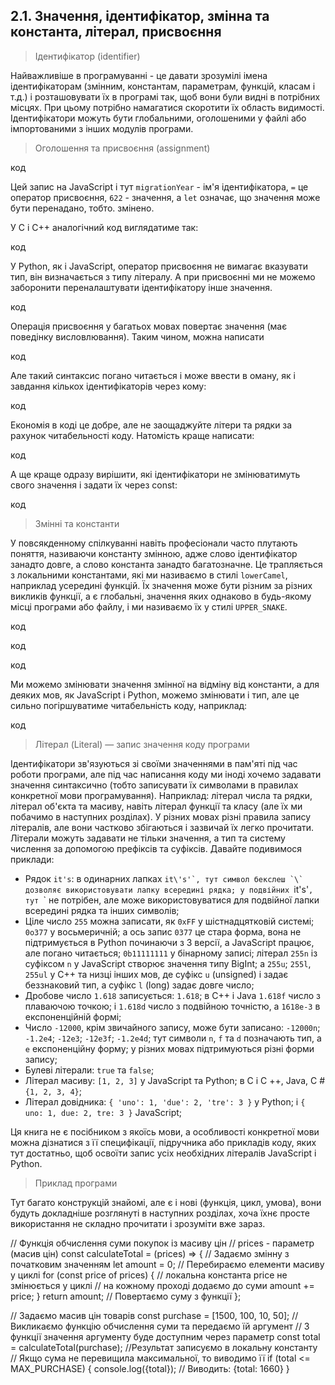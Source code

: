 ## 2.1. Значення, ідентифікатор, змінна та константа, літерал, присвоєння

> Ідентифікатор (identifier)

Найважливіше в програмуванні - це давати зрозумілі імена ідентифікаторам (змінним, константам, параметрам, функцій, класам і т.д.) і розташовувати їх в програмі так, щоб вони були видні в потрібних місцях. При цьому потрібно намагатися скоротити їх область видимості. Ідентифікатори можуть бути глобальними, оголошеними у файлі або імпортованими з інших модулів програми.

> Оголошення та присвоєння (assignment)

код


Цей запис на JavaScript і тут `migrationYear` - ім'я ідентифікатора, `=` це оператор присвоєння, `622` - значення, а `let` означає, що значення може бути перенадано, тобто. змінено.

У C і C++ аналогічний код виглядатиме так:

код


У Python, як і JavaScript, оператор присвоєння не вимагає вказувати тип, він визначається з типу літералу. А при присвоєнні ми не можемо заборонити переналаштувати ідентифікатору інше значення.

код

Операція присвоєння у багатьох мовах повертає значення (має поведінку висловлювання). Таким чином, можна написати

код



Але такий синтаксис погано читається і може ввести в оману, як і завдання кількох ідентифікаторів через кому:


код


Економія в коді це добре, але не заощаджуйте літери та рядки за рахунок читабельності коду. Натомість краще написати:

код




А ще краще одразу вирішити, які ідентифікатори не змінюватимуть свого значення і задати їх через const:

код



> Змінні та константи

У повсякденному спілкуванні навіть професіонали часто плутають поняття, називаючи константу змінною, адже слово ідентифікатор занадто довге, а слово константа занадто багатозначне. Це трапляється з локальними константами, які ми називаємо в стилі `lowerCamel`, наприклад усередині функцій. Їх значення може бути різним за різних викликів функції, а є глобальні, значення яких однаково в будь-якому місці програми або файлу, і ми називаємо їх у стилі `UPPER_SNAKE`.

код


код


код


Ми можемо змінювати значення змінної на відміну від константи, а для деяких мов, як JavaScript і Python, можемо змінювати і тип, але це сильно погіршуватиме читабельність коду, наприклад:


код



> Літерал (Literal) — запис значення коду програми

Ідентифікатори зв'язуються зі своїми значеннями в пам'яті під час роботи програми, але під час написання коду ми іноді хочемо задавати значення синтаксично (тобто записувати їх символами в правилах конкретної мови програмування). Наприклад: літерал числа та рядки, літерал об'єкта та масиву, навіть літерал функції та класу (але їх ми побачимо в наступних розділах). У різних мовах різні правила запису літералів, але вони частково збігаються і зазвичай їх легко прочитати. Літерали можуть задавати не тільки значення, а тип та систему числення за допомогою префіксів та суфіксів. Давайте подивимося приклади:

- Рядок `it's`: в одинарних лапках ``it\'s'`, тут символ бекслеш `\` дозволяє використовувати лапку всередині рядка; у подвійних ``it's'`, тут `\` не потрібен, але може використовуватися для подвійної лапки всередині рядка та інших символів;
- Ціле число `255` можна записати, як `0xFF` у шістнадцятковій системі; `0o377` у восьмеричній; а ось запис `0377` це стара форма, вона не підтримується в Python починаючи з 3 версії, а JavaScript працює, але погано читається; `0b11111111` у бінарному записі; літерал `255n` із суфіксом `n` у JavaScript створює значення типу BigInt; а `255u`; `255l`, `255ul` у C++ та низці інших мов, де суфікс `u` (unsigned) і задає беззнаковий тип, а суфікс `l` (long) задає довге число;
- Дробове число `1.618` записується: `1.618`; в C++ і Java `1.618f` число з плаваючою точкою; і `1.618d` число з подвійною точністю, а `1618e-3` в експоненційній формі;
- Число `-12000`, крім звичайного запису, може бути записано: `-12000n`; `-1.2e4`; `-12e3`; `-12e3f`; `-1.2e4d`; тут символи `n`, `f` та `d` позначають тип, а `e` експоненційну форму; у різних мовах підтримуються різні форми запису;
- Булеві літерали: `true` та `false`;
- Літерал масиву: `[1, 2, 3]` у JavaScript та Python; в C і C ++, Java, C # `{1, 2, 3, 4}`;
- Літерал довідника: `{ 'uno': 1, 'due': 2, 'tre': 3 }` у Python; і `{ uno: 1, due: 2, tre: 3 }` JavaScript;

Ця книга не є посібником з якоїсь мови, а особливості конкретної мови можна дізнатися з її специфікації, підручника або прикладів коду, яких тут достатньо, щоб освоїти запис усіх необхідних літералів JavaScript і Python.

> Приклад програми

Тут багато конструкцій знайомі, але є і нові (функція, цикл, умова), вони будуть докладніше розглянуті в наступних розділах, хоча їхнє просте використання не складно прочитати і зрозуміти вже зараз.

// Функція обчислення суми покупок із масиву цін
// prices - параметр (масив цін)
const calculateTotal = (prices) => {
  // Задаємо змінну з початковим значенням
  let amount = 0; // Перебираємо елементи масиву у циклі
  for (const price of prices) {
    // локальна константа price не змінюється у циклі
    // на кожному проході додаємо до суми
    amount += price;
  }
  return amount; // Повертаємо суму з функції
};

// Задаємо масив цін товарів
const purchase = [1500, 100, 10, 50];
// Викликаємо функцію обчислення суми та передаємо їй аргумент
// З функції значення аргументу буде доступним через параметр
const total = calculateTotal(purchase);
//Результат записуємо в локальну константу
// Якщо сума не перевищила максимальної, то виводимо її
if (total <= MAX_PURCHASE) {
  console.log({total}); // Виводить: {total: 1660}
}
```


